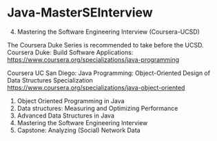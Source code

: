 # Java-MasterSEInterview
4. Mastering the Software Engineering Interview (Coursera-UCSD)

The Coursera Duke Series is recommended to take before the UCSD.
Coursera Duke: Build Software Applications: https://www.coursera.org/specializations/java-programming

Coursera UC San Diego: 
Java Programming: Object-Oriented Design of Data Structures Specialization
https://www.coursera.org/specializations/java-object-oriented

1. Object Oriented Programming in Java
2. Data structures: Measuring and Optimizing Performance
3. Advanced Data Structures in Java
4. Mastering the Software Engineering Interview
5. Capstone: Analyzing (Social) Network Data
